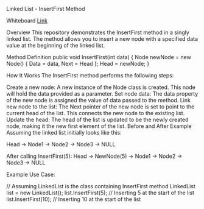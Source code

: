 ﻿Linked List - InsertFirst Method
 
Whiteboard [Link](https://github.com/Abed1313/LinkedListLibrary/blob/master/StudyLinkedList/assest/InsertFirst.jpg)

Overview
This repository demonstrates the InsertFirst method in a singly linked list. The method allows you to insert a new node with a specified data value at the beginning of the linked list.

Method Definition
public void InsertFirst(int data)
{
    Node newNode = new Node()
    {
        Data = data,
        Next = Head
    };
    Head = newNode;
}

How It Works
The InsertFirst method performs the following steps:

Create a new node: A new instance of the Node class is created. This node will hold the data provided as a parameter.
Set node data: The data property of the new node is assigned the value of data passed to the method.
Link new node to the list: The Next pointer of the new node is set to point to the current head of the list. This connects the new node to the existing list.
Update the head: The head of the list is updated to be the newly created node, making it the new first element of the list.
Before and After Example
Assuming the linked list initially looks like this:

Head -> Node1 -> Node2 -> Node3 -> NULL

After calling InsertFirst(5):
Head -> NewNode(5) -> Node1 -> Node2 -> Node3 -> NULL

Example Use Case:

// Assuming LinkedList is the class containing InsertFirst method
LinkedList list = new LinkedList();
list.InsertFirst(5);  // Inserting 5 at the start of the list
list.InsertFirst(10); // Inserting 10 at the start of the list

